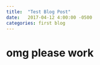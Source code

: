 ```yaml
---
title:  "Test Blog Post"
date:   2017-04-12 4:00:00 -0500
categories: first blog
---
```


# omg please work

